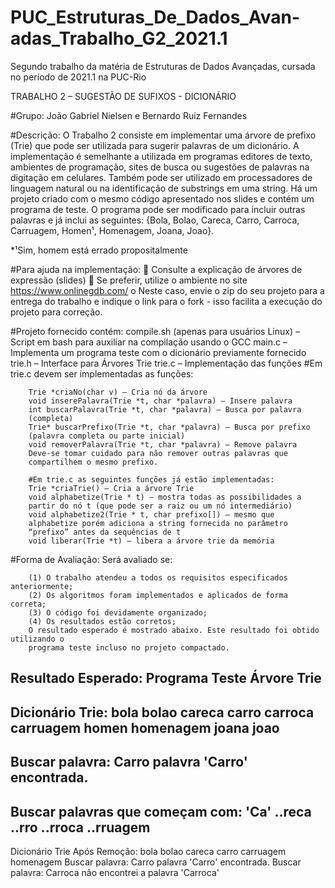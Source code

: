 # PUC_Estruturas_De_Dados_Avan-adas_Trabalho_G2_2021.1
Segundo trabalho da matéria de Estruturas de Dados Avançadas, cursada no período de 2021.1 na PUC-Rio

TRABALHO 2 – SUGESTÃO DE SUFIXOS - DICIONÁRIO

#Grupo:
João Gabriel Nielsen e Bernardo Ruiz Fernandes

#Descrição:
O Trabalho 2 consiste em implementar uma árvore de prefixo (Trie) que pode ser 
utilizada para sugerir palavras de um dicionário. A implementação é semelhante a 
utilizada em programas editores de texto, ambientes de programação, sites de busca ou 
sugestões de palavras na digitação em celulares. Também pode ser utilizado em 
processadores de linguagem natural ou na identificação de substrings em uma string.
Há um projeto criado com o mesmo código apresentado nos slides e contém um 
programa de teste. O programa pode ser modificado para incluir outras palavras e já 
inclui as seguintes: {Bola, Bolao, Careca, Carro, Carroca, Carruagem, Homen¹, Homenagem, Joana, Joao}.

*¹Sim, homem está errado propositalmente

#Para ajuda na implementação:
 Consulte a explicação de árvores de expressão (slides)
 Se preferir, utilize o ambiente no site https://www.onlinegdb.com/
o Neste caso, envie o zip do seu projeto para a entrega do trabalho e indique 
o link para o fork - isso facilita a execução do projeto para correção.

#Projeto fornecido contém:
compile.sh (apenas para usuários Linux) – Script em bash para auxiliar na 
compilação usando o GCC
main.c – Implementa um programa teste com o dicionário previamente 
fornecido
trie.h – Interface para Árvores Trie
trie.c – Implementação das funções
        #Em trie.c devem ser implementadas as funções:

        Trie *criaNo(char v) – Cria nó da árvore
        void inserePalavra(Trie *t, char *palavra) – Insere palavra
        int buscarPalavra(Trie *t, char *palavra) – Busca por palavra 
        (completa)
        Trie* buscarPrefixo(Trie *t, char *palavra) – Busca por prefixo 
        (palavra completa ou parte inicial)
        void removerPalavra(Trie *t, char *palavra) – Remove palavra
        Deve-se tomar cuidado para não remover outras palavras que 
        compartilhem o mesmo prefixo.

        #Em trie.c as seguintes funções já estão implementadas:
        Trie *criaTrie() – Cria a árvore Trie
        void alphabetize(Trie * t) – mostra todas as possibilidades a 
        partir do nó t (que pode ser a raiz ou um nó intermediário)
        void alphabetize2(Trie * t, char prefixo[]) – mesmo que 
        alphabetize porém adiciona a string fornecida no parâmetro
        “prefixo” antes da sequências de t
        void liberar(Trie *t) – libera a árvore trie da memória

#Forma de Avaliação:
Será avaliado se:

        (1) O trabalho atendeu a todos os requisitos especificados anteriormente;
        (2) Os algoritmos foram implementados e aplicados de forma correta;
        (3) O código foi devidamente organizado;
        (4) Os resultados estão corretos;
        O resultado esperado é mostrado abaixo. Este resultado foi obtido utilizando o 
        programa teste incluso no projeto compactado.

Resultado Esperado: Programa Teste Árvore Trie
---------------------------------
Dicionário Trie:
bola
bolao
careca
carro
carroca
carruagem
homen
homenagem
joana
joao
---------------------------------
Buscar palavra: Carro
palavra 'Carro' encontrada.
---------------------------------
Buscar palavras que começam com: 'Ca'
..reca
..rro
..rroca
..rruagem
---------------------------------
Dicionário Trie Após Remoção:
bola
bolao
careca
carro
carruagem
homenagem
Buscar palavra: Carro
palavra 'Carro' encontrada.
Buscar palavra: Carroca
não encontrei a palavra 'Carroca'
